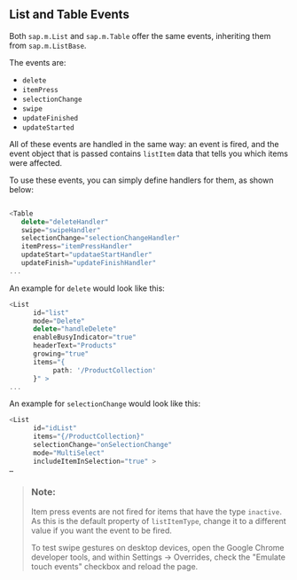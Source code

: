 <!-- loio35b8a947b95344958b776699c116ad12 -->

## List and Table Events

Both `sap.m.List` and `sap.m.Table` offer the same events, inheriting them from `sap.m.ListBase`.

The events are:

-   `delete`
-   `itemPress`
-   `selectionChange`
-   `swipe`
-   `updateFinished`
-   `updateStarted`

All of these events are handled in the same way: an event is fired, and the event object that is passed contains `listItem` data that tells you which items were affected.

To use these events, you can simply define handlers for them, as shown below:

```js

<Table
   delete="deleteHandler"
   swipe="swipeHandler"
   selectionChange="selectionChangeHandler"
   itemPress="itemPressHandler"
   updateStart="updataeStartHandler"
   updateFinish="updateFinishHandler"
...
```

An example for `delete` would look like this:

```js
<List
      id="list"
      mode="Delete"
      delete="handleDelete"
      enableBusyIndicator="true"
      headerText="Products"
      growing="true"
      items="{
           path: '/ProductCollection'
      }" >
...
```

An example for `selectionChange` would look like this:

```js
<List
      id="idList"
      items="{/ProductCollection}"
      selectionChange="onSelectionChange"
      mode="MultiSelect"
      includeItemInSelection="true" >
…
```

> ### Note:  
> Item press events are not fired for items that have the type `inactive`. As this is the default property of `listItemType`, change it to a different value if you want the event to be fired.
> 
> To test swipe gestures on desktop devices, open the Google Chrome developer tools, and within Settings → Overrides, check the "Emulate touch events" checkbox and reload the page.

